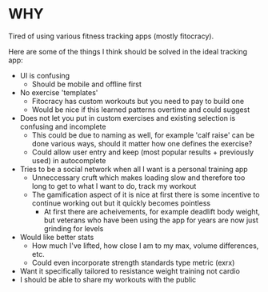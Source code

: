WHY
===

Tired of using various fitness tracking apps (mostly fitocracy).

Here are some of the things I think should be solved in the ideal tracking app:

- UI is confusing
    - Should be mobile and offline first
- No exercise 'templates'
    - Fitocracy has custom workouts but you need to pay to build one
    - Would be nice if this learned patterns overtime and could suggest
- Does not let you put in custom exercises and existing selection is confusing and incomplete
    - This could be due to naming as well, for example 'calf raise' can be done various ways, should it matter how one defines the exercise?
    - Could allow user entry and keep (most popular results + previously used) in autocomplete
- Tries to be a social network when all I want is a personal training app
    - Unneccessary cruft which makes loading slow and therefore too long to get to what I want to do, track my workout
    - The gamification aspect of it is nice at first there is some incentive to continue working out but it quickly becomes pointless
        - At first there are acheivements, for example deadlift body weight, but veterans who have been using the app for years are now just grinding for levels
- Would like better stats
    - How much I've lifted, how close I am to my max, volume differences, etc.
    - Could even incorporate strength standards type metric (exrx)
- Want it specifically tailored to resistance weight training not cardio
- I should be able to share my workouts with the public
